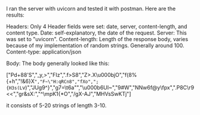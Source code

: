 I ran the server with uvicorn and tested it with postman. Here are the results:

Headers:
Only 4 Header fields were set: date, server, content-length, and content type.
Date: self-explanatory, the date of the request.
Server: This was set to "uvicorn".
Content-length: Length of the response body, varies because of my implementation of random strings. Generally around 100.
Content-type: application/json

Body:
The body generally looked like this:

["Pd+88'S","_y,>","FIz",".f>S8","Z>.X\u000bjO","f(8%{+h","!&6}X`","F~\"H:qRCn8","fXo",";{H3s(L`v)","JUg9^}","g7=\t6a\"","\u000b6UI~","9#W","NNw6f@y\fpx",".P8C\r9<<","gr&sX:","^\\mpK1{*O","/gX-AJ","MHVsSwKTj"]

it consists of 5-20 strings of length 3-10.

